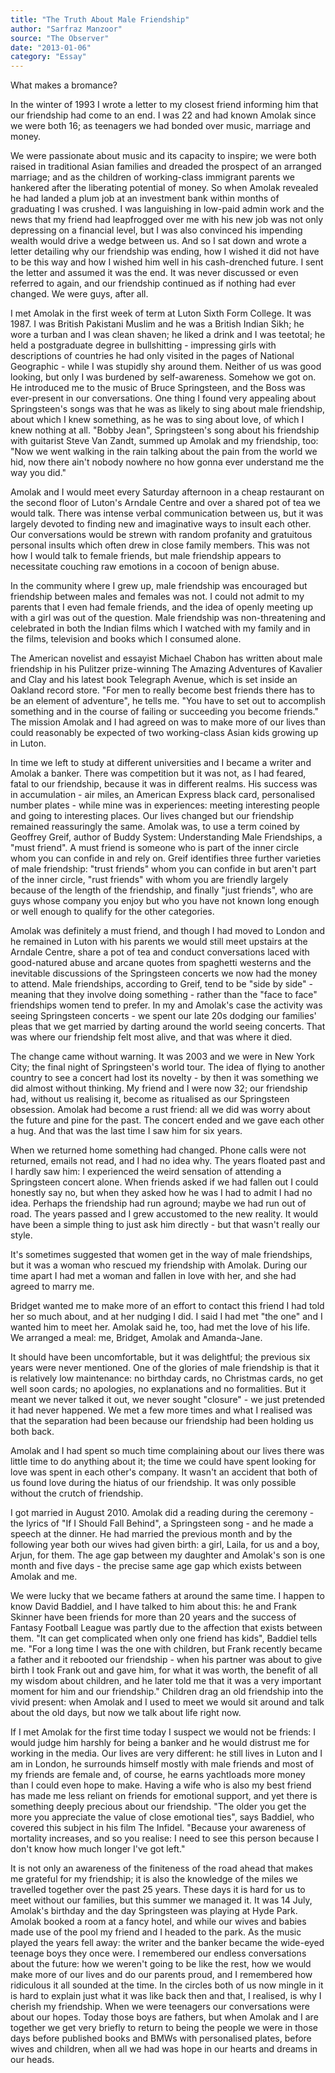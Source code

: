 ```yaml
---
title: "The Truth About Male Friendship"
author: "Sarfraz Manzoor"
source: "The Observer"
date: "2013-01-06"
category: "Essay"
---
```


What makes a bromance?

In the winter of 1993 I wrote a letter to my closest friend informing him that our friendship had come to an end. I was 22 and had known Amolak since we were both 16; as teenagers we had bonded over music, marriage and money.

We were passionate about music and its capacity to inspire; we were both raised in traditional Asian families and dreaded the prospect of an arranged marriage; and as the children of working-class immigrant parents we hankered after the liberating potential of money. So when Amolak revealed he had landed a plum job at an investment bank within months of graduating I was crushed. I was languishing in low-paid admin work and the news that my friend had leapfrogged over me with his new job was not only depressing on a financial level, but I was also convinced his impending wealth would drive a wedge between us. And so I sat down and wrote a letter detailing why our friendship was ending, how I wished it did not have to be this way and how I wished him well in his cash-drenched future. I sent the letter and assumed it was the end. It was never discussed or even referred to again, and our friendship continued as if nothing had ever changed. We were guys, after all.

I met Amolak in the first week of term at Luton Sixth Form College. It was 1987. I was British Pakistani Muslim and he was a British Indian Sikh; he wore a turban and I was clean shaven; he liked a drink and I was teetotal; he held a postgraduate degree in bullshitting - impressing girls with descriptions of countries he had only visited in the pages of National Geographic - while I was stupidly shy around them. Neither of us was good looking, but only I was burdened by self-awareness. Somehow we got on. He introduced me to the music of Bruce Springsteen, and the Boss was ever-present in our conversations. One thing I found very appealing about Springsteen's songs was that he was as likely to sing about male friendship, about which I knew something, as he was to sing about love, of which I knew nothing at all. "Bobby Jean", Springsteen's song about his friendship with guitarist Steve Van Zandt, summed up Amolak and my friendship, too: "Now we went walking in the rain talking about the pain from the world we hid, now there ain't nobody nowhere no how gonna ever understand me the way you did."

Amolak and I would meet every Saturday afternoon in a cheap restaurant on the second floor of Luton's Arndale Centre and over a shared pot of tea we would talk. There was intense verbal communication between us, but it was largely devoted to finding new and imaginative ways to insult each other. Our conversations would be strewn with random profanity and gratuitous personal insults which often drew in close family members. This was not how I would talk to female friends, but male friendship appears to necessitate couching raw emotions in a cocoon of benign abuse.

In the community where I grew up, male friendship was encouraged but friendship between males and females was not. I could not admit to my parents that I even had female friends, and the idea of openly meeting up with a girl was out of the question. Male friendship was non-threatening and celebrated in both the Indian films which I watched with my family and in the films, television and books which I consumed alone.

The American novelist and essayist Michael Chabon has written about male friendship in his Pulitzer prize-winning The Amazing Adventures of Kavalier and Clay and his latest book Telegraph Avenue, which is set inside an Oakland record store. "For men to really become best friends there has to be an element of adventure", he tells me. "You have to set out to accomplish something and in the course of failing or succeeding you become friends." The mission Amolak and I had agreed on was to make more of our lives than could reasonably be expected of two working-class Asian kids growing up in Luton.

In time we left to study at different universities and I became a writer and Amolak a banker. There was competition but it was not, as I had feared, fatal to our friendship, because it was in different realms. His success was in accumulation - air miles, an American Express black card, personalised number plates - while mine was in experiences: meeting interesting people and going to interesting places. Our lives changed but our friendship remained reassuringly the same. Amolak was, to use a term coined by Geoffrey Greif, author of Buddy System: Understanding Male Friendships, a "must friend". A must friend is someone who is part of the inner circle whom you can confide in and rely on. Greif identifies three further varieties of male friendship: "trust friends" whom you can confide in but aren't part of the inner circle, "rust friends" with whom you are friendly largely because of the length of the friendship, and finally "just friends", who are guys whose company you enjoy but who you have not known long enough or well enough to qualify for the other categories.

Amolak was definitely a must friend, and though I had moved to London and he remained in Luton with his parents we would still meet upstairs at the Arndale Centre, share a pot of tea and conduct conversations laced with good-natured abuse and arcane quotes from spaghetti westerns and the inevitable discussions of the Springsteen concerts we now had the money to attend. Male friendships, according to Greif, tend to be "side by side" - meaning that they involve doing something - rather than the "face to face" friendships women tend to prefer. In my and Amolak's case the activity was seeing Springsteen concerts - we spent our late 20s dodging our families' pleas that we get married by darting around the world seeing concerts. That was where our friendship felt most alive, and that was where it died.

The change came without warning. It was 2003 and we were in New York City; the final night of Springsteen's world tour. The idea of flying to another country to see a concert had lost its novelty - by then it was something we did almost without thinking. My friend and I were now 32; our friendship had, without us realising it, become as ritualised as our Springsteen obsession. Amolak had become a rust friend: all we did was worry about the future and pine for the past. The concert ended and we gave each other a hug. And that was the last time I saw him for six years.

When we returned home something had changed. Phone calls were not returned, emails not read, and I had no idea why. The years floated past and I hardly saw him: I experienced the weird sensation of attending a Springsteen concert alone. When friends asked if we had fallen out I could honestly say no, but when they asked how he was I had to admit I had no idea. Perhaps the friendship had run aground; maybe we had run out of road. The years passed and I grew accustomed to the new reality. It would have been a simple thing to just ask him directly - but that wasn't really our style.

It's sometimes suggested that women get in the way of male friendships, but it was a woman who rescued my friendship with Amolak. During our time apart I had met a woman and fallen in love with her, and she had agreed to marry me.

Bridget wanted me to make more of an effort to contact this friend I had told her so much about, and at her nudging I did. I said I had met "the one" and I wanted him to meet her. Amolak said he, too, had met the love of his life. We arranged a meal: me, Bridget, Amolak and Amanda-Jane.

It should have been uncomfortable, but it was delightful; the previous six years were never mentioned. One of the glories of male friendship is that it is relatively low maintenance: no birthday cards, no Christmas cards, no get well soon cards; no apologies, no explanations and no formalities. But it meant we never talked it out, we never sought "closure" - we just pretended it had never happened. We met a few more times and what I realised was that the separation had been because our friendship had been holding us both back.

Amolak and I had spent so much time complaining about our lives there was little time to do anything about it; the time we could have spent looking for love was spent in each other's company. It wasn't an accident that both of us found love during the hiatus of our friendship. It was only possible without the crutch of friendship.

I got married in August 2010. Amolak did a reading during the ceremony - the lyrics of "If I Should Fall Behind", a Springsteen song - and he made a speech at the dinner. He had married the previous month and by the following year both our wives had given birth: a girl, Laila, for us and a boy, Arjun, for them. The age gap between my daughter and Amolak's son is one month and five days - the precise same age gap which exists between Amolak and me.

We were lucky that we became fathers at around the same time. I happen to know David Baddiel, and I have talked to him about this: he and Frank Skinner have been friends for more than 20 years and the success of Fantasy Football League was partly due to the affection that exists between them. "It can get complicated when only one friend has kids", Baddiel tells me. "For a long time I was the one with children, but Frank recently became a father and it rebooted our friendship - when his partner was about to give birth I took Frank out and gave him, for what it was worth, the benefit of all my wisdom about children, and he later told me that it was a very important moment for him and our friendship." Children drag an old friendship into the vivid present: when Amolak and I used to meet we would sit around and talk about the old days, but now we talk about life right now.

If I met Amolak for the first time today I suspect we would not be friends: I would judge him harshly for being a banker and he would distrust me for working in the media. Our lives are very different: he still lives in Luton and I am in London, he surrounds himself mostly with male friends and most of my friends are female and, of course, he earns yachtloads more money than I could even hope to make. Having a wife who is also my best friend has made me less reliant on friends for emotional support, and yet there is something deeply precious about our friendship. "The older you get the more you appreciate the value of close emotional ties", says Baddiel, who covered this subject in his film The Infidel. "Because your awareness of mortality increases, and so you realise: I need to see this person because I don't know how much longer I've got left."

It is not only an awareness of the finiteness of the road ahead that makes me grateful for my friendship; it is also the knowledge of the miles we travelled together over the past 25 years. These days it is hard for us to meet without our families, but this summer we managed it. It was 14 July, Amolak's birthday and the day Springsteen was playing at Hyde Park. Amolak booked a room at a fancy hotel, and while our wives and babies made use of the pool my friend and I headed to the park. As the music played the years fell away: the writer and the banker became the wide-eyed teenage boys they once were. I remembered our endless conversations about the future: how we weren't going to be like the rest, how we would make more of our lives and do our parents proud, and I remembered how ridiculous it all sounded at the time. In the circles both of us now mingle in it is hard to explain just what it was like back then and that, I realised, is why I cherish my friendship. When we were teenagers our conversations were about our hopes. Today those boys are fathers, but when Amolak and I are together we get very briefly to return to being the people we were in those days before published books and BMWs with personalised plates, before wives and children, when all we had was hope in our hearts and dreams in our heads.